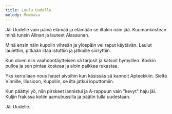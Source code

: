 ```yaml
---
title: Laulu Uudelle
melody: Mombasa
---
```


Jäi Uudelle vain päivä elämää
ja elämään se iltakin näin jää.
Kuumankostean minä tunsin Alinan
ja lauteet Alasaunan.

Minä ensin näin kupolin vihreän
ja ylöspäin vei raput käytävän.
Laulut laulettiin, pitkään iltaa istuttiin
ja jatkoille siirryttiin.

Kun oluen niin vaahdontäytteisen
sä tarjosit ja katsoit hymyillen.
Koskin pulloa ja sen pintaa kosteaa
ja aloin paikkaa rakastaa.

Yks kerrallaan nous hauet aivoihin
kun käsissäs sä kannoit Apteekkiin.
Sieltä Vinnille, Illusioon, Kupoliin,
se ilta jatkui loputtomiin.

Kun päättyi yö, niin pirskeet lannistui
ja A-rappuun vain "kevyt" haju jäi.
Kuljin frakissa kotiin aamubussilla
ja päätin tulla uudestaan.

Jäi Uudelle...
